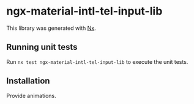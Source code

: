 # ngx-material-intl-tel-input-lib

This library was generated with [Nx](https://nx.dev).

## Running unit tests

Run `nx test ngx-material-intl-tel-input-lib` to execute the unit tests.

## Installation

Provide animations.
